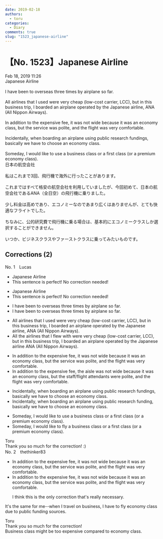 ```yaml
---
date: 2019-02-18
authors:
  - toru
categories:
  - Diary
comments: true
slug: "1523_japanese-airline"
---
```


# 【No. 1523】Japanese Airline
<div class="date">Feb 18, 2019 11:26</div>
<div id="post"><div id="body_show_ori">
Japanese Airline<br/><br/>I have been to overseas three times by airplane so far.<br/><br/>All airlines that I used were very cheap (low-cost carrier, LCC), but in this business trip, I boarded an airplane operated by the Japanese airline, ANA (All Nippon Airways).<br/><br/>In addition to the expensive fee, it was not wide because it was an economy class, but the service was polite, and the flight was very comfortable.<br/><br/>Incidentally, when boarding an airplane using public research fundings, basically we have to choose an economy class.<br/><br/>Someday, I would like to use a business class or a first class (or a premium economy class).
</div></div>

<!-- more -->

<div id="post_ja"><div id="body_show_mo">
日本の航空会社<br/><br/>私はこれまで3回、飛行機で海外に行ったことがあります。<br/><br/>これまではすべて格安の航空会社を利用していましたが、今回初めて、日本の航空会社であるANA（全日空）の飛行機に乗りました。<br/><br/>少し料金は高めであり、エコノミーなのであまり広くはありませんが、とても快適なフライトでした。<br/><br/>ちなみに、公的研究費で飛行機に乗る場合は、基本的にエコノミークラスしか選択することができません。<br/><br/>いつか、ビジネスクラスやファーストクラスに乗ってみたいものです。
</div></div>

## Corrections (2)
<div id="block"><div class="first_name"> No. 1　<span class="just_name">Lucas</span></div><div id="block2">
<ul class="correction_field">
<li class="incorrect">Japanese Airline</li>
<li class="corrected perfect">This sentence is perfect! No correction needed!</li>
</ul>
<ul class="correction_field">
<li class="incorrect">Japanese Airline</li>
<li class="corrected perfect">This sentence is perfect! No correction needed!</li>
</ul>
<ul class="correction_field">
<li class="incorrect">I have been to overseas three times by airplane so far.</li>
<li class="corrected correct">
I have been <span class="sline">to</span> overseas three times by airplane so far.
</li>
</ul>
<ul class="correction_field">
<li class="incorrect">All airlines that I used were very cheap (low-cost carrier, LCC), but in this business trip, I boarded an airplane operated by the Japanese airline, ANA (All Nippon Airways).</li>
<li class="corrected correct">
All<span class="f_blue"> the </span>airlines that I <span class="f_blue">flew with </span>were very cheap (low-cost carrier, LCC), but in this business trip, I boarded an airplane operated by the Japanese airline ANA (All Nippon Airways).
</li>
</ul>
<ul class="correction_field">
<li class="incorrect">In addition to the expensive fee, it was not wide because it was an economy class, but the service was polite, and the flight was very comfortable.</li>
<li class="corrected correct">
In addition to the expensive fee,<span class="f_blue"> the aisle</span> was not wide because it was <span class="sline">an</span> economy class, but the <span class="f_blue">staff/flight attendants were </span>polite, and the flight was very comfortable.
</li>
</ul>
<ul class="correction_field">
<li class="incorrect">Incidentally, when boarding an airplane using public research fundings, basically we have to choose an economy class.</li>
<li class="corrected correct">
Incidentally, when boarding an airplane using public research funding, basically we have to choose <span class="sline">an</span> economy class.
</li>
</ul>
<ul class="correction_field">
<li class="incorrect">Someday, I would like to use a business class or a first class (or a premium economy class).</li>
<li class="corrected correct">
Someday, I would like to <span class="f_blue">fly</span> <span class="sline">a</span> business class or <span class="sline">a</span> first class (or <span class="sline">a</span> premium economy class).
</li>
</ul>
</div><div class="name"><span class="just_name">Toru</span><br>
Thank you so much for the correction! :)
</div>
</div>
<div id="block"><div class="first_name"> No. 2　<span class="just_name">thethinker83</span></div><div id="block2">
<ul class="correction_field">
<li class="incorrect">In addition to the expensive fee, it was not wide because it was an economy class, but the service was polite, and the flight was very comfortable.</li>
<li class="corrected correct">
In addition to the expensive fee, it was not wide because it was <span class="f_red"><span class="sline">an </span></span>economy class, but the service was polite, and the flight was very comfortable.
<p class="correction_comment">I think this is the only correction that's really necessary.</p>
</li>
</ul>
<p class="comment_small">
 It's the same for me--when I travel on business, I have to fly economy class due to public funding sources.
</p>

</div><div class="name"><span class="just_name">Toru</span><br>
Thank you so much for the correction!<br/>Business class might be too expensive compared to economy class.
</div>
</div>
